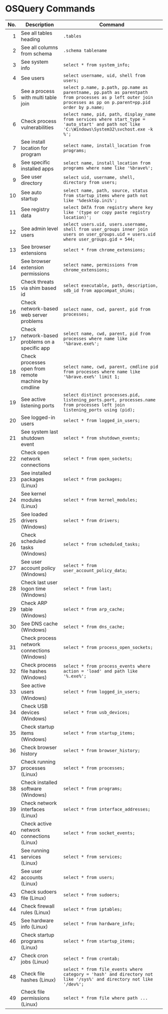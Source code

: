 # OSQuery Commands

| No. | Description                                 | Command                                                |
|----:|---------------------------------------------|--------------------------------------------------------|
|   1 | See all tables heading                     | ```.tables```                                    |
|   2 | See all columns from schema                | ```.schema tablename```                         |
|   3 | See system info                            | ```select * from system_info;```                 |
|   4 | See users                                  | ```select username, uid, shell from users;```   |
|   5 | See a process with multi table join        | ```select p.name, p.path, pp.name as parentname, pp.path as parentpath from processes as p left outer join processes as pp on p.parent=pp.pid order by p.name;``` |
|   6 | Check process vulnerabilities               | ```select name, pid, path, display_name from services where start_type = 'auto_start' and path not like 'C:\Windows\System32\svchost.exe -k %';``` |
|   7 | See install location for program           | ```select name, install_location from programs;``` |
|   8 | See specific installed apps                | ```select name, install_location from programs where name like '%brave%';``` |
|   9 | See user directory                         | ```select uid, username, shell, directory from users;``` |
|  10 | See auto startup                           | ```select name, path, source, status from startup_items where path not like '%desktop.ini%';``` |
|  11 | See registry data                          | ```select DATA from registry where key like '(type or copy paste registry location)';``` |
|  12 | See admin level users                      | ```select users.uid, users.username, shell from user_groups inner join users on user_groups.uid = users.uid where user_groups.gid = 544;``` |
|  13 | See browser extensions                     | ```select * from chrome_extensions;```          |
|  14 | See browser extension permissions          | ```select name, permissions from chrome_extensions;``` |
|  15 | Check threats via shim based id            | ```select executable, path, description, sdb_id from appcompat_shims;``` |
|  16 | Check network-based web server problems    | ```select name, cwd, parent, pid from processes;``` |
|  17 | Check network-based problems on a specific app | ```select name, cwd, parent, pid from processes where name like '%brave.exe%';``` |
|  18 | Check processes open from remote machine by cmdline | ```select name, cwd, parent, cmdline pid from processes where name like '%brave.exe%' limit 1;``` |
|  19 | See active listening ports                 | ```select distinct processes.pid, listening_ports.port, processes.name from processes left join listening_ports using (pid);``` |
|  20 | See logged-in users                        | ```select * from logged_in_users;```            |
|  21 | See system last shutdown event             | ```select * from shutdown_events;```            |
|  22 | Check open network connections             | ```select * from open_sockets;```               |
|  23 | See installed packages (Linux)             | ```select * from packages;```                   |
|  24 | See kernel modules (Linux)                 | ```select * from kernel_modules;```             |
|  25 | See loaded drivers (Windows)               | ```select * from drivers;```                    |
|  26 | Check scheduled tasks (Windows)            | ```select * from scheduled_tasks;```            |
|  27 | See user account policy (Windows)          | ```select * from user_account_policy_data;```   |
|  28 | Check last user logon time (Windows)       | ```select * from last;```                       |
|  29 | Check ARP table (Windows)                  | ```select * from arp_cache;```                  |
|  30 | See DNS cache (Windows)                    | ```select * from dns_cache;```                  |
|  31 | Check process network connections (Windows) | ```select * from process_open_sockets;```       |
|  32 | Check process file hashes (Windows)        | ```select * from process_events where action = 'load' and path like '%.exe%';``` |
|  33 | See active users (Windows)                 | ```select * from logged_in_users;```            |
|  34 | Check USB devices (Windows)                | ```select * from usb_devices;```                |
|  35 | Check startup items (Windows)              | ```select * from startup_items;```              |
|  36 | Check browser history                      | ```select * from browser_history;```            |
|  37 | Check running processes (Linux)            | ```select * from processes;```                  |
|  38 | Check installed software (Windows)         | ```select * from programs;```                   |
|  39 | Check network interfaces (Linux)           | ```select * from interface_addresses;```        |
|  40 | Check active network connections (Linux)   | ```select * from socket_events;```              |
|  41 | See running services (Linux)               | ```select * from services;```                   |
|  42 | See user accounts (Linux)                  | ```select * from users;```                      |
|  43 | Check sudoers file (Linux)                 | ```select * from sudoers;```                    |
|  44 | Check firewall rules (Linux)               | ```select * from iptables;```                   |
|  45 | See hardware info (Linux)                  | ```select * from hardware_info;```              |
|  46 | Check startup programs (Linux)             | ```select * from startup_items;```              |
|  47 | Check cron jobs (Linux)                    | ```select * from crontab;```                    |
|  48 | Check file hashes (Linux)                  | ```select * from file_events where category = 'hash' and directory not like '/sys%' and directory not like '/dev%';``` |
|  49 | Check file permissions (Linux)             | ```select * from file where path ...``` |
